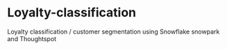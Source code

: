 # Loyalty-classification
Loyalty classification / customer segmentation using Snowflake snowpark and Thoughtspot
